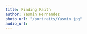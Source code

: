 ```yaml
---
title: Finding Faith
author: Yasmin Hernandez
photo_url: "/portraits/Yasmin.jpg"
audio_url: 
---
```


